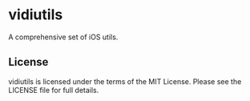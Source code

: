 # vidiutils

A comprehensive set of iOS utils.

## License
vidiutils is licensed under the terms of the MIT License. Please see the LICENSE file for full details.